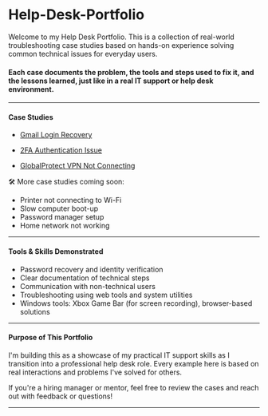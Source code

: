 # Help-Desk-Portfolio

Welcome to my Help Desk Portfolio. 
This is a collection of real-world troubleshooting case studies based on hands-on experience solving common technical issues for everyday users.

#### Each case documents the problem, the tools and steps used to fix it, and the lessons learned, just like in a real IT support or help desk environment.

-------------------------------------------------------------------------------------------------------------------------------------------------------------------------------------------


#### Case Studies

  - [Gmail Login Recovery](https://github.com/FaithBabs/Help-Desk-Portfolio/tree/main/Gmail%20Login%20Recovery)

  - [2FA Authentication Issue](https://github.com/FaithBabs/Help-Desk-Portfolio/tree/main/2fa-authentication-issue)


  - [GlobalProtect VPN Not Connecting](https://github.com/FaithBabs/Help-Desk-Portfolio/tree/main/GlobalProtect%20VPN%20Not%20Connecting)

  
🛠️ More case studies coming soon:
  
  - Printer not connecting to Wi-Fi
  - Slow computer boot-up
  - Password manager setup
  - Home network not working

-------------------------------------------------------------------------------------------------------------------------------------------------------------------------------------------

#### Tools & Skills Demonstrated

- Password recovery and identity verification
- Clear documentation of technical steps
- Communication with non-technical users
- Troubleshooting using web tools and system utilities
- Windows tools: Xbox Game Bar (for screen recording), browser-based solutions

-------------------------------------------------------------------------------------------------------------------------------------------------------------------------------------------

#### Purpose of This Portfolio

I'm building this as a showcase of my practical IT support skills as I transition into a professional help desk role. Every example here is based on real interactions and problems I've solved for others.

If you're a hiring manager or mentor, feel free to review the cases and reach out with feedback or questions!

-------------------------------------------------------------------------------------------------------------------------------------------------------------------------------------------



